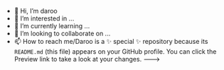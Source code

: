 - 👋 Hi, I’m daroo
- 👀 I’m interested in ...
- 🌱 I’m currently learning ...
- 💞️ I’m looking to collaborate on ...
- 📫 How to reach me/Daroo is a ✨ special ✨ repository because its `README.md` (this file) appears on your GitHub profile.
You can click the Preview link to take a look at your changes.
--->
